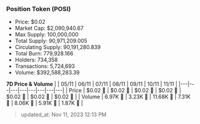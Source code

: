 
  ### Position Token (POSI)
  - Price: $0.02
  - Market Cap: $2,090,940.67
  - Max Supply: 100,000,000
  - Total Supply: 90,971,209.005
  - Circulating Supply: 90,191,280.839
  - Total Burn: 779,928.166
  - Holders: 734,358
  - Transactions: 5,724,693
  - Volume: $392,588,283.39

  **7D Price & Volume**
  | | 05&#x2F;11 | 06&#x2F;11 | 07&#x2F;11 | 08&#x2F;11 | 09&#x2F;11 | 10&#x2F;11 | 11&#x2F;11 |
  |---|---|---|---|---|---|---|---|
  | Price | $0.02 🚀 | $0.02 🚀 | $0.02 🔻 | $0.02 🚀 | $0.02 🔻 | $0.02 🔻 | $0.02 🚀 |
  | Volume | 6.97K 🔻 | 3.23K 🔻 | 11.68K 🚀 | 7.31K 🔻 | 8.06K 🚀 | 5.91K 🔻 | 1.87K 🔻 |

  > updated_at: Nov 11, 2023 12:13 PM
